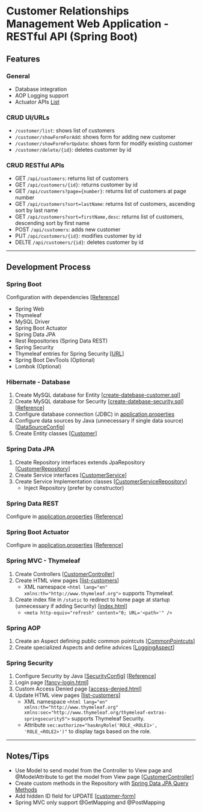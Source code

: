 # Customer Relationships Management Web Application - RESTful API (Spring Boot)

## Features
### General
- Database integration
- AOP Logging support
- Actuator APIs 
[List](https://docs.spring.io/spring-boot/docs/current/reference/html/production-ready-features.html)

### CRUD UI/URLs
- ```/customer/list```: shows list of customers
- ```/customer/showFormForAdd```: shows form for adding new customer
- ```/customer/showFormForUpdate```: shows form for modify existing customer
- ```/customer/delete/{id}```: deletes customer by id

### CRUD RESTful APIs
- GET ```/api/customers```: returns list of customers
- GET ```/api/customers/{id}```: returns customer by id
- GET ```/api/customers?page={number}```: returns list of customers at page number
- GET ```/api/customers?sort=lastName```: returns list of customers, ascending sort by last name
- GET ```/api/customers?sort=firstName,desc```: returns list of customers, descending sort by first name
- POST ```/api/customers```: adds new customer
- PUT ```/api/customers/{id}```: modifies customer by id
- DELTE ```/api/customers/{id}```: deletes customer by id

---

## Development Process
### Spring Boot
Configuration with dependencies 
[[Reference]()]
- Spring Web
- Thymeleaf
- MySQL Driver
- Spring Boot Actuator
- Spring Data JPA
- Rest Repositories (Spring Data REST)
- Spring Security
- Thymeleaf entries for Spring Security 
[[URL](https://search.maven.org/classic/#search%7Cga%7C1%7Ca%3A%22thymeleaf-extras-springsecurity5%22)]
- Spring Boot DevTools (Optional)
- Lombok (Optional)

### Hibernate - Database
1. Create MySQL database for Entity
[[create-datebase-customer.sql]()]
2. Create MySQL database for Security
[[create-datebase-security.sql]()] 
[[Reference]()]
3. Configure database connection (JDBC) in 
[application.properties]()
4. Configure data sources by Java (unnecessary if single data source)
[[DataSourceConfig]()]
5. Create Entity classes 
[[Customer]()]

### Spring Data JPA
1. Create Repository interfaces extends JpaRepository 
[[CustomerRepository]()]
2. Create Service interfaces 
[[CustomerService]()]
3. Create Service Implementation classes 
[[CustomerServiceRepository]()]
   - Inject Repository (prefer by constructor)

### Spring Data REST
Configure in 
[application.properties]() 
[[Reference]()]

### Spring Boot Actuator
Configure in 
[application.properties]() 
[[Reference]()]
   
### Spring MVC - Thymeleaf
1. Create Controllers 
[[CustomerController]()]
2. Create HTML view pages 
[[list-customers]()]
   - XML namespace ```<html lang="en" xmlns:th="http://www.thymeleaf.org">``` supports Thymeleaf.
3. Create index file in ```/static``` to redirect to home page at startup (unnecessary if adding Security)
[[index.html]()]
    - ```<meta http-equiv="refresh" content="0; URL='<path>'" />```

### Spring AOP
1. Create an Aspect defining public common pointcuts 
[[CommonPointcuts]()]
2. Create specialized Aspects and define advices
[[LoggingAspect]()]

### Spring Security
1. Configure Security by Java 
[[SecurityConfig]()] 
[[Reference]()]
2. Login page 
[[fancy-login.html]()]
3. Custom Access Denied page 
[[access-denied.html]()]
4. Update HTML view pages
[[list-customers]()]
   - XML namespace ```<html lang="en" xmlns:th="http://www.thymeleaf.org" xmlns:sec="http://www.thymeleaf.org/thymeleaf-extras-springsecurity5">``` supports Thymeleaf Security.
   - Attribute ```sec:authorize="hasAnyRole('ROLE_<ROLE1>', 'ROLE_<ROLE2>')"``` to display tags based on the role.

---

## Notes/Tips
- Use Model to send model from the Controller to View page and @ModelAttribute to get the model from View page 
[[CustomerController]()]
- Create custom methods in the Repository with 
[Spring Data JPA Query Methods](https://docs.spring.io/spring-data/jpa/docs/current/reference/html/#reference)
- Add hidden ID field for UPDATE 
[[customer-form]()]
- Spring MVC only support @GetMapping and @PostMapping
























